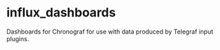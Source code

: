# influx_dashboards
Dashboards for Chronograf for use with data produced by Telegraf input plugins.
